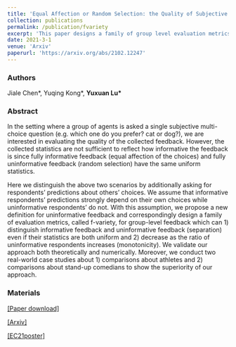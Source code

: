 ```yaml
---
title: 'Equal Affection or Random Selection: the Quality of Subjective Feedback from a Group Perspective'
collection: publications
permalink: /publication/fvariety
excerpt: 'This paper designs a family of group level evaluation metrics expressing informativeness, based on an additionally asking for predictions about others.'
date: 2021-3-1
venue: 'Arxiv'
paperurl: 'https://arxiv.org/abs/2102.12247'
---
```

### Authors

Jiale Chen\*, Yuqing Kong\*, **Yuxuan Lu\***

### Abstract

In the setting where a group of agents is asked a single subjective multi-choice question (e.g. which one do you prefer? cat or dog?), we are interested in evaluating the quality of the collected feedback. However, the collected statistics are not sufficient to reflect how informative the feedback is since fully informative feedback (equal affection of the choices) and fully uninformative feedback (random selection) have the same uniform statistics.

Here we distinguish the above two scenarios by additionally asking for respondents’ predictions about others’ choices. We assume that informative respondents’ predictions strongly depend on their own choices while uninformative respondents’ do not. With this assumption, we propose a new definition for uninformative feedback and correspondingly design a family of evaluation metrics, called f-variety, for group-level feedback which can 1) distinguish informative feedback and uninformative feedback (separation) even if their statistics are both uniform and 2) decrease as the ratio of uninformative respondents increases (monotonicity). We validate our approach both theoretically and numerically. Moreover, we conduct two real-world case studies about 1) comparisons about athletes and 2) comparisons about stand-up comedians to show the superiority of our approach.

### Materials

[[Paper download]](https://yxlu.me/files/fvariety.pdf)

[[Arxiv]](https://arxiv.org/abs/2102.12247.pdf)

[[EC21poster]](https://yxlu.me/files/fvariety_ec21poster.pdf)

